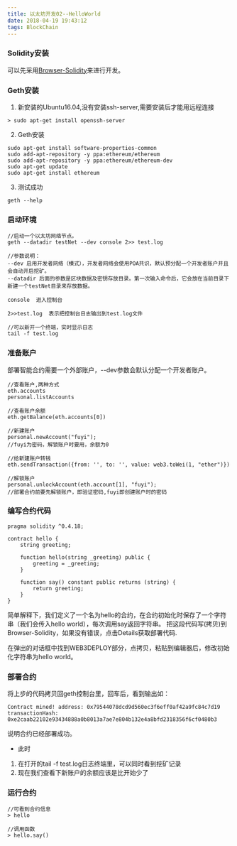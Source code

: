 ```yaml
---
title: 以太坊开发02--HelloWorld
date: 2018-04-19 19:43:12
tags: BlockChain
---
```


### Solidity安装
可以先采用[Browser-Solidity](https://ethereum.github.io/browser-solidity)来进行开发。

### Geth安装
1. 新安装的Ubuntu16.04,没有安装ssh-server,需要安装后才能用远程连接
```
> sudo apt-get install openssh-server
```
2. Geth安装

```
sudo apt-get install software-properties-common
sudo add-apt-repository -y ppa:ethereum/ethereum
sudo add-apt-repository -y ppa:ethereum/ethereum-dev
sudo apt-get update
sudo apt-get install ethereum
```
3. 测试成功

```
geth --help
```



### 启动环境
```
//启动一个以太坊网络节点。
geth --datadir testNet --dev console 2>> test.log

//参数说明：
--dev 启用开发者网络（模式），开发者网络会使用POA共识，默认预分配一个开发者账户并且会自动开启挖矿。
--datadir 后面的参数是区块数据及密钥存放目录。第一次输入命令后，它会放在当前目录下新建一个testNet目录来存放数据。

console  进入控制台

2>>test.log  表示把控制台日志输出到test.log文件

//可以新开一个终端，实时显示日志
tail -f test.log
```

### 准备账户
部署智能合约需要一个外部账户，--dev参数会默认分配一个开发者账户。

```
//查看账户,两种方式
eth.accounts
personal.listAccounts

//查看账户余额
eth.getBalance(eth.accounts[0])

//新建账户
personal.newAccount("fuyi"); 
//fuyi为密码，解锁账户时要用，余额为0

//给新建账户转钱
eth.sendTransaction({from: '', to: '', value: web3.toWei(1, "ether")})

//解锁账户
personal.unlockAccount(eth.account[1], "fuyi");
//部署合约前要先解锁账户，即验证密码,fuyi即创建账户时的密码
```

### 编写合约代码

```
pragma solidity ^0.4.18;

contract hello {
    string greeting;
    
    function hello(string _greeting) public {
        greeting = _greeting;
    }

    function say() constant public returns (string) {
        return greeting;
    }
}
```
简单解释下，我们定义了一个名为hello的合约，在合约初始化时保存了一个字符串（我们会传入hello world），每次调用say返回字符串。
把这段代码写(拷贝)到Browser-Solidity，如果没有错误，点击Details获取部署代码.

在弹出的对话框中找到WEB3DEPLOY部分，点拷贝，粘贴到编辑器后，修改初始化字符串为hello world。

### 部署合约
将上步的代码拷贝回geth控制台里，回车后，看到输出如：
```
Contract mined! address: 0x79544078dcd9d560ec3f6eff0af42a9fc84c7d19 transactionHash: 0xe2caab22102e93434888a0b8013a7ae7e804b132e4a8bfd2318356f6cf0480b3
```
说明合约已经部署成功。

* 此时
1. 在打开的tail -f test.log日志终端里，可以同时看到挖矿记录
2. 现在我们查看下新账户的余额应该是比开始少了

### 运行合约

```
//可看到合约信息
> hello

//调用函数
> hello.say()
```

